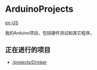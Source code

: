 # ArduinoProjects
[en-US](https://github.com/yangshunhuai/ArduinoProjects/tree/main/README_en.md)

我的Arduino项目，包括硬件测试和其它程序。

## 正在进行的项目
* [/projects/Drinker](https://github.com/yangshunhuai/ArduinoProjects/tree/main/projects/Drinker)

